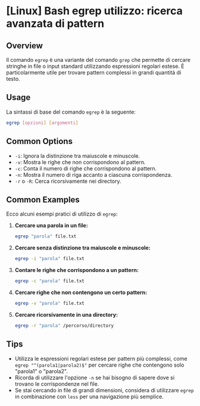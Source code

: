 # [Linux] Bash egrep utilizzo: ricerca avanzata di pattern

## Overview
Il comando `egrep` è una variante del comando `grep` che permette di cercare stringhe in file o input standard utilizzando espressioni regolari estese. È particolarmente utile per trovare pattern complessi in grandi quantità di testo.

## Usage
La sintassi di base del comando `egrep` è la seguente:

```bash
egrep [opzioni] [argomenti]
```

## Common Options
- `-i`: Ignora la distinzione tra maiuscole e minuscole.
- `-v`: Mostra le righe che non corrispondono al pattern.
- `-c`: Conta il numero di righe che corrispondono al pattern.
- `-n`: Mostra il numero di riga accanto a ciascuna corrispondenza.
- `-r` o `-R`: Cerca ricorsivamente nei directory.

## Common Examples
Ecco alcuni esempi pratici di utilizzo di `egrep`:

1. **Cercare una parola in un file:**
   ```bash
   egrep "parola" file.txt
   ```

2. **Cercare senza distinzione tra maiuscole e minuscole:**
   ```bash
   egrep -i "parola" file.txt
   ```

3. **Contare le righe che corrispondono a un pattern:**
   ```bash
   egrep -c "parola" file.txt
   ```

4. **Cercare righe che non contengono un certo pattern:**
   ```bash
   egrep -v "parola" file.txt
   ```

5. **Cercare ricorsivamente in una directory:**
   ```bash
   egrep -r "parola" /percorso/directory
   ```

## Tips
- Utilizza le espressioni regolari estese per pattern più complessi, come `egrep "^(parola1|parola2)$"` per cercare righe che contengono solo "parola1" o "parola2".
- Ricorda di utilizzare l'opzione `-n` se hai bisogno di sapere dove si trovano le corrispondenze nel file.
- Se stai cercando in file di grandi dimensioni, considera di utilizzare `egrep` in combinazione con `less` per una navigazione più semplice.